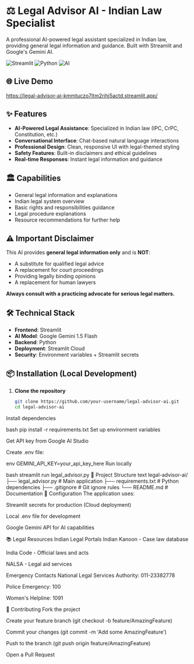 # ⚖️ Legal Advisor AI - Indian Law Specialist

A professional AI-powered legal assistant specialized in Indian law, providing general legal information and guidance. Built with Streamlit and Google's Gemini AI.

![Streamlit](https://static.streamlit.io/badges/streamlit_badge_black_white.svg)
![Python](https://img.shields.io/badge/Python-3.8%2B-blue)
![AI](https://img.shields.io/badge/AI-Gemini--1.5--Flash-green)

## 🌐 Live Demo

https://legal-advisor-ai-kmmtuczo7ltm2rihj5actd.streamlit.app/



## ✨ Features

- **AI-Powered Legal Assistance**: Specialized in Indian law (IPC, CrPC, Constitution, etc.)
- **Conversational Interface**: Chat-based natural language interactions
- **Professional Design**: Clean, responsive UI with legal-themed styling
- **Safety Features**: Built-in disclaimers and ethical guidelines
- **Real-time Responses**: Instant legal information and guidance

## 🏛️ Capabilities

- General legal information and explanations
- Indian legal system overview
- Basic rights and responsibilities guidance
- Legal procedure explanations
- Resource recommendations for further help

## ⚠️ Important Disclaimer

This AI provides **general legal information only** and is **NOT**:
- A substitute for qualified legal advice
- A replacement for court proceedings
- Providing legally binding opinions
- A replacement for human lawyers

**Always consult with a practicing advocate for serious legal matters.**

## 🛠️ Technical Stack

- **Frontend**: Streamlit
- **AI Model**: Google Gemini 1.5 Flash
- **Backend**: Python
- **Deployment**: Streamlit Cloud
- **Security**: Environment variables + Streamlit secrets

## 📦 Installation (Local Development)

1. **Clone the repository**
   ```bash
   git clone https://github.com/your-username/legal-advisor-ai.git
   cd legal-advisor-ai
Install dependencies

bash
pip install -r requirements.txt
Set up environment variables

Get API key from Google AI Studio

Create .env file:

env
GEMINI_API_KEY=your_api_key_here
Run locally

bash
streamlit run legal_advisor.py
📁 Project Structure
text
legal-advisor-ai/
├── legal_advisor.py     # Main application
├── requirements.txt     # Python dependencies
├── .gitignore          # Git ignore rules
└── README.md           # Documentation
🔧 Configuration
The application uses:

Streamlit secrets for production (Cloud deployment)

Local .env file for development

Google Gemini API for AI capabilities

📚 Legal Resources
Indian Legal Portals
Indian Kanoon - Case law database

India Code - Official laws and acts

NALSA - Legal aid services

Emergency Contacts
National Legal Services Authority: 011-23382778

Police Emergency: 100

Women's Helpline: 1091

🤝 Contributing
Fork the project

Create your feature branch (git checkout -b feature/AmazingFeature)

Commit your changes (git commit -m 'Add some AmazingFeature')

Push to the branch (git push origin feature/AmazingFeature)

Open a Pull Request

